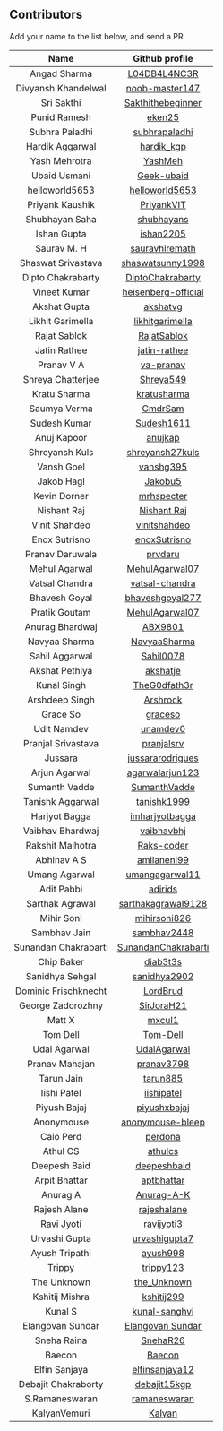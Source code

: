 ## Contributors

Add your name to the list below, and send a PR

| Name | Github profile | 
|:----:|:--------------:|
| Angad Sharma | [L04DB4L4NC3R](https://github.com/L04DB4L4NC3R) |
| Divyansh Khandelwal | [noob-master147](https://github.com/noob-master147)|
| Sri Sakthi | [Sakthithebeginner](https://github.com/Sakthithebeginner) |
| Punid Ramesh | [eken25](https://github.com/eken25) |
| Subhra Paladhi | [subhrapaladhi](https://github.com/subhrapaladhi)|
| Hardik Aggarwal | [hardik_kgp](https://github.com/hardik_kgp) |
| Yash Mehrotra |   [YashMeh](https://github.com/YashMeh)           |
| Ubaid Usmani  | [Geek-ubaid](https://github.com/Geek-ubaid) |
| helloworld5653 | [helloworld5653](https://github.com/helloworld5653) |
| Priyank Kaushik |   [PriyankVIT](https://github.com/PriyankVIT)   |
| Shubhayan Saha | [shubhayans](https://github.com/shubhayans) |
| Ishan Gupta | [ishan2205](https://github.com/ishan2205) |
| Saurav M. H | [sauravhiremath](https://github.com/sauravhiremath) |
| Shaswat Srivastava | [shaswatsunny1998](https://github.com/shaswatsunny1998) |
| Dipto Chakrabarty | [DiptoChakrabarty](https://github.com/DiptoChakrabarty) |
| Vineet Kumar | [heisenberg-official](https://github.com/heisenberg-official) |
| Akshat Gupta | [akshatvg](https://github.com/akshatvg) |
| Likhit Garimella | [likhitgarimella](https://github.com/likhitgarimella) |
| Rajat Sablok | [RajatSablok](https://github.com/RajatSablok) |
| Jatin Rathee | [jatin-rathee](https://github.com/jatin-rathee) |
| Pranav V A | [va-pranav](https://github.com/va-pranav) |
| Shreya Chatterjee | [Shreya549](https://github.com/Shreya549) |
| Kratu Sharma | [kratusharma](https://github.com/kratusharma) |
| Saumya Verma | [CmdrSam](https://github.com/CmdrSam) |
| Sudesh Kumar | [Sudesh1611](https://github.com/sudesh1611) |
| Anuj Kapoor | [anujkap](https://github.com/anujkap) |
| Shreyansh Kuls | [shreyansh27kuls](https://github.com/shreyansh27kuls) |
| Vansh Goel | [vanshg395](https://github.com/vanshg395) |
| Jakob Hagl | [Jakobu5](https://github.com/Jakobu5) |
| Kevin Dorner | [mrhspecter](https://github.com/mrhspecter) |
| Nishant Raj | [Nishant Raj](https://github.com/coolnishant) |
| Vinit Shahdeo | [vinitshahdeo](https://github.com/vinitshahdeo) |
| Enox Sutrisno | [enoxSutrisno](https://github.com/enoxSutrisno) |
| Pranav Daruwala | [prvdaru](https://github.com/prvdaru) |
| Mehul Agarwal | [MehulAgarwal07](https://github.com/MehulAgarwal07)|
| Vatsal Chandra| [vatsal-chandra](https://github.com/vatsal-chandra)|
| Bhavesh Goyal | [bhaveshgoyal277](https://github.com/bhaveshgoyal27)|
| Pratik Goutam | [MehulAgarwal07](https://github.com/pratikgtm)|
| Anurag Bhardwaj | [ABX9801](https://github.com/ABX9801)|
| Navyaa Sharma | [NavyaaSharma](https://github.com/NavyaaSharma) |
| Sahil Aggarwal | [Sahil0078](https://github.com/sahil0078)|
| Akshat Pethiya | [akshatje](https://github.com/akshatje)|
| Kunal Singh | [TheG0dfath3r](https://github.com/TheG0dfath3r) |
| Arshdeep Singh | [Arshrock](https://github.com/Arshrock) |
| Grace So | [graceso](https://github.com/graceso) |
| Udit Namdev | [unamdev0](https://github.com/unamdev0) |
| Pranjal Srivastava | [pranjalsrv](https://github.com/pranjalsrv) |
| Jussara | [jussararodrigues](https://github.com/jussararodrigues) |
| Arjun Agarwal | [agarwalarjun123](http://github.com/agarwalarjun123) |
| Sumanth Vadde | [SumanthVadde](https://github.com/SumanthVadde) |
| Tanishk Aggarwal | [tanishk1999](https://github.com/tanishk1999) |
| Harjyot Bagga | [imharjyotbagga](https://github.com/imharjyotbagga) |
| Vaibhav Bhardwaj | [vaibhavbhj](https://github.com/vaibhavbhj) |
| Rakshit Malhotra | [Raks-coder](https://github.com/Raks-coder) |
| Abhinav A S | [amilaneni99](https://github.com/amilaneni99) |
| Umang Agarwal | [umangagarwal11](https://github.com/umangagarwal11) |
| Adit Pabbi | [adirids](https://github.com/adirids) |
| Sarthak Agrawal| [sarthakagrawal9128](https://github.com/sarthakagrawal9128) |
| Mihir Soni | [mihirsoni826](https://github.com/mihirsoni826) |
| Sambhav Jain| [sambhav2448](https://github.com/sambhav2448) |
| Sunandan Chakrabarti| [SunandanChakrabarti](https://github.com/SunandanChakrabarti) | 
| Chip Baker | [diab3t3s](https://github.com/diab3t3s) |
| Sanidhya Sehgal | [sanidhya2902](https://github.com/sanidhya2902) |
| Dominic Frischknecht | [LordBrud](https://github.com/LordBrud) |
| George Zadorozhny | [SirJoraH21](https://github.com/SirJoraH21) |
| Matt X | [mxcul1](https://github.com/mxcul1) |
| Tom Dell | [Tom-Dell](https://github.com/tom-dell/) | 
| Udai Agarwal | [UdaiAgarwal](https://github.com/UdaiAgarwal) |
| Pranav Mahajan | [pranav3798](https://github.com/pranav3798) |
| Tarun Jain | [tarun885](https://github.com/tarun885) |
| Iishi Patel | [iishipatel](https://github.com/iishipatel) |
| Piyush Bajaj | [piyushxbajaj](https://github.com/piyushxbajaj) |
| Anonymouse | [anonymouse-bleep](https://github.com/anonymouse-bleep) |
| Caio Perd | [perdona](https://github.com/perdona) |
| Athul CS | [athulcs](https://github.com/athulcs) |
| Deepesh Baid | [deepeshbaid](https://github.com/deepeshbaid) |
| Arpit Bhattar | [aptbhattar](https://github.com/aptbhattar) |
| Anurag A | [Anurag-A-K](https://github.com/Anurag-A-K) |
| Rajesh Alane | [rajeshalane](https://github.com/rajeshalane) |
| Ravi Jyoti | [ravijyoti3](https://github.com/ravijyoti3) |
| Urvashi Gupta |[urvashigupta7](https://github.com/urvashigupta7) |
| Ayush Tripathi | [ayush998](https://github.com/ayush998) |
| Trippy | [trippy123](https://github.com/trippy123) |
| The Unknown | [the_Unknown](https://github.com/the_Unknown) |
| Kshitij Mishra | [kshitij299](https://github.com/kshitij299) |
| Kunal S | [kunal-sanghvi](https://github.com/kunal-sanghvi) |
| Elangovan Sundar | [Elangovan Sundar](https://github.com/elangovanshanthi) |
| Sneha Raina | [SnehaR26](https://github.com/SnehaR26) | 
| Baecon | [Baecon](https://github.com/Baecon) | 
| Elfin Sanjaya| [elfinsanjaya12](https://github.com/elfinsanjaya12) | 
| Debajit Chakraborty | [debajit15kgp](https://github.com/debajit15kgp) |
| S.Ramaneswaran | [ramaneswaran](https://github.com/ramaneswaran)|
| KalyanVemuri | [Kalyan](https://github.com/KalyanVem)|
